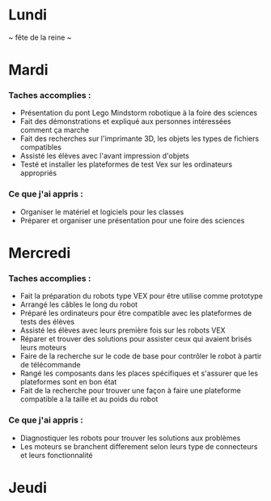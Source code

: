 # Lundi 
~ fête de la reine ~

# Mardi 
### Taches accomplies : 
   * Présentation du pont Lego Mindstorm robotique à la foire des sciences
   * Fait des démonstrations et expliqué aux personnes intéressées comment ça marche
   * Fait des recherches sur l'imprimante 3D, les objets les types de fichiers compatibles
   * Assisté les élèves avec l'avant impression d'objets 
   * Testé et installer les plateformes de test Vex sur les ordinateurs appropriés 
### Ce que j'ai appris : 
   * Organiser le matériel et logiciels pour les classes 
   * Préparer et organiser une présentation pour une foire des sciences 
# Mercredi
### Taches accomplies : 
   * Fait la préparation du robots type VEX pour être utilise comme prototype 
   * Arrangé les câbles le long du robot 
   * Préparé les ordinateurs pour être compatible avec les plateformes de tests des élèves 
   * Assisté les élèves avec leurs première fois sur les robots VEX 
   * Réparer et trouver des solutions pour assister ceux qui avaient brisés leurs moteurs 
   * Faire de la recherche sur le code de base pour contrôler le robot à partir de télécommande 
   * Rangé les composants dans les places spécifiques et s'assurer que les plateformes sont en bon état
   * Fait de la recherche pour trouver une façon à faire une plateforme compatible a la taille et au poids du robot
### Ce que j'ai appris : 
   * Diagnostiquer les robots pour trouver les solutions aux problèmes
   * Les moteurs se branchent differement selon leurs type de connecteurs et leurs fonctionnalité
# Jeudi
